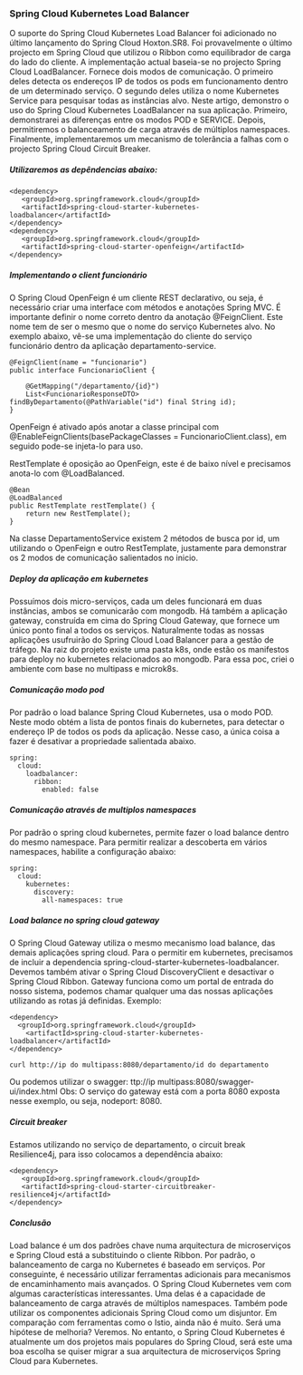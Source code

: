 ### Spring Cloud Kubernetes Load Balancer

O suporte do Spring Cloud Kubernetes Load Balancer foi adicionado no último lançamento do Spring Cloud Hoxton.SR8. Foi provavelmente o último projecto em Spring Cloud que utilizou o Ribbon como equilibrador de carga do lado do cliente. A implementação actual baseia-se no projecto Spring Cloud LoadBalancer. Fornece dois modos de comunicação. O primeiro deles detecta os endereços IP de todos os pods em funcionamento dentro de um determinado serviço. O segundo deles utiliza o nome Kubernetes Service para pesquisar todas as instâncias alvo.
Neste artigo, demonstro o uso do Spring Cloud Kubernetes LoadBalancer na sua aplicação. Primeiro, demonstrarei as diferenças entre os modos POD e SERVICE. Depois, permitiremos o balanceamento de carga através de múltiplos namespaces. Finalmente, implementaremos um mecanismo de tolerância a falhas com o projecto Spring Cloud Circuit Breaker.

##### Utilizaremos as depêndencias abaixo:
```
<dependency>
   <groupId>org.springframework.cloud</groupId>
   <artifactId>spring-cloud-starter-kubernetes-loadbalancer</artifactId>
</dependency>
<dependency>
   <groupId>org.springframework.cloud</groupId>
   <artifactId>spring-cloud-starter-openfeign</artifactId>
</dependency>
```

##### Implementando o client funcionário
O Spring Cloud OpenFeign é um cliente REST declarativo, ou seja, é necessário criar uma interface com métodos e anotações Spring MVC. É importante definir o nome correto dentro da anotação @FeignClient. Este nome tem de ser o mesmo que o nome do serviço Kubernetes alvo. No exemplo abaixo, vê-se uma implementação do cliente do serviço funcionário dentro da aplicação departamento-service.
```
@FeignClient(name = "funcionario")
public interface FuncionarioClient {
    
    @GetMapping("/departamento/{id}")
    List<FuncionarioResponseDTO> findByDepartamento(@PathVariable("id") final String id);
}
```
OpenFeign é ativado após anotar a classe principal com @EnableFeignClients(basePackageClasses = FuncionarioClient.class), em seguido pode-se injeta-lo para uso.

RestTemplate é oposição ao OpenFeign, este é de baixo nível e precisamos anota-lo com @LoadBalanced.

```
@Bean
@LoadBalanced
public RestTemplate restTemplate() {
    return new RestTemplate();
}
```

Na classe DepartamentoService existem 2 métodos de busca por id, um utilizando o OpenFeign e outro RestTemplate, justamente para demonstrar os 2 modos de comunicação salientados no inicio.

##### Deploy da aplicação em kubernetes
Possuímos dois micro-serviços, cada um deles funcionará em duas instâncias, ambos se comunicarão com mongodb. Há também a aplicação gateway, construída em cima do Spring Cloud Gateway, que fornece um único ponto final a todos os serviços. Naturalmente todas as nossas aplicações usufruirão do Spring Cloud Load Balancer para a gestão de tráfego.
Na raiz do projeto existe uma pasta k8s, onde estão os manifestos para deploy no kubernetes relacionados ao mongodb. Para essa poc, criei o ambiente com base no multipass e microk8s.

##### Comunicação modo pod
Por padrão o load balance Spring Cloud Kubernetes, usa o modo POD. Neste modo obtém a lista de pontos finais do kubernetes, para detectar o endereço IP de todos os pods da aplicação. Nesse caso, a única coisa a fazer é desativar a propriedade salientada abaixo.

```
spring:
  cloud:
    loadbalancer:
      ribbon:
        enabled: false
```

##### Comunicação através de multiplos namespaces
Por padrão o spring cloud kubernetes, permite fazer o load balance dentro do mesmo namespace. Para permitir realizar a descoberta em vários namespaces, habilite a configuração abaixo:

```
spring:
  cloud:
    kubernetes:
      discovery:
        all-namespaces: true
```

##### Load balance no spring cloud gateway
O Spring Cloud Gateway utiliza o mesmo mecanismo load balance, das demais aplicações spring cloud. Para o permitir em kubernetes, precisamos de incluir a dependencia spring-cloud-starter-kubernetes-loadbalancer. Devemos também ativar o Spring Cloud DiscoveryClient e desactivar o Spring Cloud Ribbon.
Gateway funciona como um portal de entrada do nosso sistema, podemos chamar qualquer uma das nossas aplicações utilizando as rotas já definidas. Exemplo:
```
<dependency>
  <groupId>org.springframework.cloud</groupId>
	<artifactId>spring-cloud-starter-kubernetes-loadbalancer</artifactId>
</dependency>
```      

```
curl http://ip do multipass:8080/departamento/id do departamento
```
Ou podemos utilizar o swagger: ttp://ip multipass:8080/swagger-ui/index.html
Obs: O serviço do gateway está com a porta 8080 exposta nesse exemplo, ou seja, nodeport: 8080.

##### Circuit breaker
Estamos utilizando no serviço de departamento, o circuit break Resilience4j, para isso colocamos a dependência abaixo:
```
<dependency>
   <groupId>org.springframework.cloud</groupId>
   <artifactId>spring-cloud-starter-circuitbreaker-resilience4j</artifactId>
</dependency>
```

##### Conclusão
Load balance é um dos padrões chave numa arquitectura de microserviços e Spring Cloud está a substituindo o cliente Ribbon. Por padrão, o balanceamento de carga no Kubernetes é baseado em serviços. Por conseguinte, é necessário utilizar ferramentas adicionais para mecanismos de encaminhamento mais avançados. O Spring Cloud Kubernetes vem com algumas características interessantes. Uma delas é a capacidade de balanceamento de carga através de múltiplos namespaces. Também pode utilizar os componentes adicionais Spring Cloud como um disjuntor. Em comparação com ferramentas como o Istio, ainda não é muito. Será uma hipótese de melhoria? Veremos. No entanto, o Spring Cloud Kubernetes é atualmente um dos projetos mais populares do Spring Cloud, será este uma boa escolha se quiser migrar a sua arquitectura de microserviços Spring Cloud para Kubernetes.
